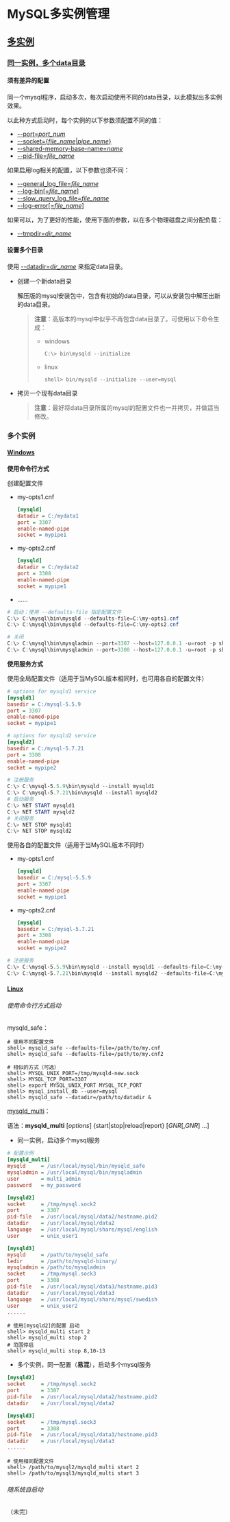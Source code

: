 # MySQL多实例管理

## [多实例](https://dev.mysql.com/doc/refman/5.7/en/multiple-servers.html)

### [同一实例，多个data目录](https://dev.mysql.com/doc/refman/5.7/en/multiple-data-directories.html)

#### 须有差异的配置

同一个mysql程序，启动多次，每次启动使用不同的data目录，以此模拟出多实例效果。

以此种方式启动时，每个实例的以下参数须配置不同的值：

- [--port=*port_num*](https://dev.mysql.com/doc/refman/5.7/en/server-options.html#option_mysqld_port)
- [--socket={*file_name*|*pipe_name*}](https://dev.mysql.com/doc/refman/5.7/en/server-options.html#option_mysqld_socket)
- [--shared-memory-base-name=*name*](https://dev.mysql.com/doc/refman/5.7/en/server-options.html#option_mysqld_shared-memory-base-name)
- [--pid-file=*file_name*](https://dev.mysql.com/doc/refman/5.7/en/server-options.html#option_mysqld_pid-file)

如果启用log相关的配置，以下参数也须不同：

- [--general_log_file=*file_name*](https://dev.mysql.com/doc/refman/5.7/en/server-system-variables.html#sysvar_general_log_file)
- [--log-bin[=*file_name*]](https://dev.mysql.com/doc/refman/5.7/en/replication-options-binary-log.html#option_mysqld_log-bin)
- [--slow_query_log_file=*file_name*](https://dev.mysql.com/doc/refman/5.7/en/server-system-variables.html#sysvar_slow_query_log_file)
- [--log-error[=*file_name*]](https://dev.mysql.com/doc/refman/5.7/en/server-options.html#option_mysqld_log-error)

如果可以，为了更好的性能，使用下面的参数，以在多个物理磁盘之间分配负载：

- [--tmpdir=*dir_name*](https://dev.mysql.com/doc/refman/5.7/en/server-options.html#option_mysqld_tmpdir)

#### 设置多个目录

使用 [--datadir=*dir_name*](https://dev.mysql.com/doc/refman/5.7/en/server-options.html#option_mysqld_datadir) 来指定data目录。

- 创建一个新data目录

  解压版的mysql安装包中，包含有初始的data目录，可以从安装包中解压出新的data目录。

  > **注意**：高版本的mysql中似乎不再包含data目录了。可使用以下命令生成：
  >
  > - windows
  >
  >   ```powershell
  >   C:\> bin\mysqld --initialize
  >   ```
  >
  > - linux
  >
  >   ```shell
  >   shell> bin/mysqld --initialize --user=mysql
  >   ```

- 拷贝一个现有data目录

  > **注意**：最好将data目录所属的mysql的配置文件也一并拷贝，并做适当修改。

### 多个实例

#### [Windows](https://dev.mysql.com/doc/refman/5.7/en/multiple-windows-servers.html)

**使用命令行方式**

创建配置文件

- my-opts1.cnf

  ```ini
  [mysqld]
  datadir = C:/mydata1
  port = 3307
  enable-named-pipe
  socket = mypipe1
  ```

- my-opts2.cnf

  ```ini
  [mysqld]
  datadir = C:/mydata2
  port = 3308
  enable-named-pipe
  socket = mypipe1
  ```

- ......

```powershell
# 启动：使用 --defaults-file 指定配置文件
C:\> C:\mysql\bin\mysqld --defaults-file=C:\my-opts1.cnf
C:\> C:\mysql\bin\mysqld --defaults-file=C:\my-opts2.cnf

# 关闭
C:\> C:\mysql\bin\mysqladmin --port=3307 --host=127.0.0.1 -u=root -p shutdown
C:\> C:\mysql\bin\mysqladmin --port=3308 --host=127.0.0.1 -u=root -p shutdown
```



**使用服务方式**

使用全局配置文件（适用于当MySQL版本相同时，也可用各自的配置文件）

```ini
# options for mysqld1 service
[mysqld1]
basedir = C:/mysql-5.5.9
port = 3307
enable-named-pipe
socket = mypipe1

# options for mysqld2 service
[mysqld2]
basedir = C:/mysql-5.7.21
port = 3308
enable-named-pipe
socket = mypipe2
```

```powershell
# 注册服务
C:\> C:\mysql-5.5.9\bin\mysqld --install mysqld1
C:\> C:\mysql-5.7.21\bin\mysqld --install mysqld2
# 启动服务
C:\> NET START mysqld1
C:\> NET START mysqld2
# 关闭服务
C:\> NET STOP mysqld1
C:\> NET STOP mysqld2
```

使用各自的配置文件（适用于当MySQL版本不同时）

- my-opts1.cnf

  ```ini
  [mysqld]
  basedir = C:/mysql-5.5.9
  port = 3307
  enable-named-pipe
  socket = mypipe1
  ```

- my-opts2.cnf

  ```ini
  [mysqld]
  basedir = C:/mysql-5.7.21
  port = 3308
  enable-named-pipe
  socket = mypipe2
  ```

```powershell
# 注册服务
C:\> C:\mysql-5.5.9\bin\mysqld --install mysqld1 --defaults-file=C:\my-opts1.cnf
C:\> C:\mysql-5.7.21\bin\mysqld --install mysqld2 --defaults-file=C:\my-opts2.cnf
```



#### [Linux](https://dev.mysql.com/doc/refman/5.7/en/multiple-unix-servers.html)

###### 使用命令行方式启动

mysqld_safe：

```shell
# 使用不同配置文件
shell> mysqld_safe --defaults-file=/path/to/my.cnf
shell> mysqld_safe --defaults-file=/path/to/my.cnf2

# 相似的方式（可选）
shell> MYSQL_UNIX_PORT=/tmp/mysqld-new.sock
shell> MYSQL_TCP_PORT=3307
shell> export MYSQL_UNIX_PORT MYSQL_TCP_PORT
shell> mysql_install_db --user=mysql
shell> mysqld_safe --datadir=/path/to/datadir &
```

[mysqld_multi](https://dev.mysql.com/doc/refman/5.7/en/mysqld-multi.html)：

语法：**mysqld_multi** [*options*] {start|stop|reload|report} [*GNR*[,*GNR*] ...]

- 同一实例，启动多个mysql服务

```ini
# 配置示例
[mysqld_multi]
mysqld     = /usr/local/mysql/bin/mysqld_safe
mysqladmin = /usr/local/mysql/bin/mysqladmin
user       = multi_admin
password   = my_password

[mysqld2]
socket     = /tmp/mysql.sock2
port       = 3307
pid-file   = /usr/local/mysql/data2/hostname.pid2
datadir    = /usr/local/mysql/data2
language   = /usr/local/mysql/share/mysql/english
user       = unix_user1

[mysqld3]
mysqld     = /path/to/mysqld_safe
ledir      = /path/to/mysqld-binary/
mysqladmin = /path/to/mysqladmin
socket     = /tmp/mysql.sock3
port       = 3308
pid-file   = /usr/local/mysql/data3/hostname.pid3
datadir    = /usr/local/mysql/data3
language   = /usr/local/mysql/share/mysql/swedish
user       = unix_user2
......
```

```shell
# 使用[mysqld2]的配置 启动
shell> mysqld_multi start 2
shell> mysqld_multi stop 2
# 范围停启
shell> mysqld_multi stop 8,10-13
```

- 多个实例，同一配置（**易混**），启动多个mysql服务

```ini
[mysqld2]
socket     = /tmp/mysql.sock2
port       = 3307
pid-file   = /usr/local/mysql/data2/hostname.pid2
datadir    = /usr/local/mysql/data2

[mysqld3]
socket     = /tmp/mysql.sock3
port       = 3308
pid-file   = /usr/local/mysql/data3/hostname.pid3
datadir    = /usr/local/mysql/data3
......
```

```shell
# 使用相同配置文件
shell> /path/to/mysql2/mysqld_multi start 2
shell> /path/to/mysql3/mysqld_multi start 3
```



###### 随系统自启动

（未完）